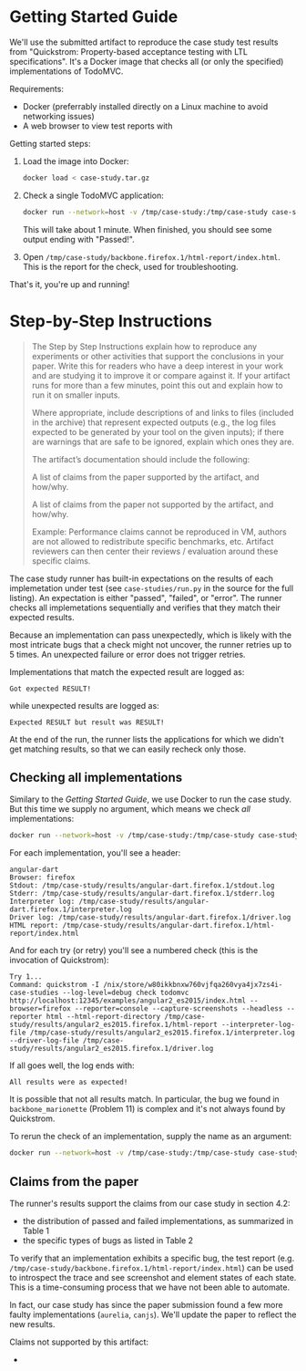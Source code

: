 # Getting Started Guide

We'll use the submitted artifact to reproduce the case study test results from "Quickstrom: Property-based acceptance testing with LTL specifications". It's
a Docker image that checks all (or only the specified) implementations of TodoMVC.

Requirements:

- Docker (preferrably installed directly on a Linux machine to avoid networking issues)
- A web browser to view test reports with

Getting started steps:

1. Load the image into Docker:

   ```bash
   docker load < case-study.tar.gz
   ```

2. Check a single TodoMVC application:

   ```bash
   docker run --network=host -v /tmp/case-study:/tmp/case-study case-study:firefox run-case-study backbone
   ```

   This will take about 1 minute. When finished, you should see some output
   ending with "Passed!".

3. Open `/tmp/case-study/backbone.firefox.1/html-report/index.html`. This is the
   report for the check, used for troubleshooting.

That's it, you're up and running!

# Step-by-Step Instructions

> The Step by Step Instructions explain how to reproduce any experiments or other
> activities that support the conclusions in your paper. Write this for readers
> who have a deep interest in your work and are studying it to improve it or
> compare against it. If your artifact runs for more than a few minutes, point
> this out and explain how to run it on smaller inputs.
>
> Where appropriate, include descriptions of and links to files (included in the
> archive) that represent expected outputs (e.g., the log files expected to be
> generated by your tool on the given inputs); if there are warnings that are safe
> to be ignored, explain which ones they are.
>
> The artifact’s documentation should include the following:
>
> A list of claims from the paper supported by the artifact, and how/why.
>
> A list of claims from the paper not supported by the artifact, and how/why.
>
> Example:
> Performance claims cannot be reproduced in VM, authors are not allowed to
> redistribute specific benchmarks, etc. Artifact reviewers can then center their
> reviews / evaluation around these specific claims.

The case study runner has built-in expectations on the results of each
implemetation under test (see `case-studies/run.py` in the source for the full listing). An
expectation is either "passed", "failed", or "error". The runner checks all
implemetations sequentially and verifies that they match their expected results.

Because an implementation can pass unexpectedly, which is likely with the most
intricate bugs that a check might not uncover, the runner retries up to 5 times.
An unexpected failure or error does not trigger retries.

Implementations that match the expected result are logged as:

```
Got expected RESULT!
```

while unexpected results are logged as:

```
Expected RESULT but result was RESULT!
```

At the end of the run, the runner lists the applications for which we didn't get
matching results, so that we can easily recheck only those.

## Checking all implementations

Similary to the _Getting Started Guide_, we use Docker to run the case study.
But this time we supply no argument, which means we check _all_ implementations:

```bash
docker run --network=host -v /tmp/case-study:/tmp/case-study case-study:firefox run-case-study
```

For each implementation, you'll see a header:

```
angular-dart
Browser: firefox
Stdout: /tmp/case-study/results/angular-dart.firefox.1/stdout.log
Stderr: /tmp/case-study/results/angular-dart.firefox.1/stderr.log
Interpreter log: /tmp/case-study/results/angular-dart.firefox.1/interpreter.log
Driver log: /tmp/case-study/results/angular-dart.firefox.1/driver.log
HTML report: /tmp/case-study/results/angular-dart.firefox.1/html-report/index.html
```

And for each try (or retry) you'll see a numbered check (this is the invocation of Quickstrom):

```
Try 1...
Command: quickstrom -I /nix/store/w80ikkbnxw760vjfqa260vya4jx7zs4i-case-studies --log-level=debug check todomvc http://localhost:12345/examples/angular2_es2015/index.html --browser=firefox --reporter=console --capture-screenshots --headless --reporter html --html-report-directory /tmp/case-study/results/angular2_es2015.firefox.1/html-report --interpreter-log-file /tmp/case-study/results/angular2_es2015.firefox.1/interpreter.log --driver-log-file /tmp/case-study/results/angular2_es2015.firefox.1/driver.log
```

If all goes well, the log ends with:

```
All results were as expected!
```

It is possible that not all results match. In particular, the bug we found in
`backbone_marionette` (Problem 11) is complex and it's not always found by
Quickstrom.

To rerun the check of an implementation, supply the name as an
argument:

```bash
docker run --network=host -v /tmp/case-study:/tmp/case-study case-study:firefox run-case-study backbone_marionette
```

## Claims from the paper

The runner's results support the claims from our case study in section 4.2:

* the distribution of passed and failed implementations, as summarized in Table 1
* the specific types of bugs as listed in Table 2

To verify that an implementation exhibits a specific bug, the test report (e.g.
`/tmp/case-study/backbone.firefox.1/html-report/index.html`) can be used to
introspect the trace and see screenshot and element states of each state. This
is a time-consuming process that we have not been able to automate.

In fact, our case study has since the paper submission found a few more faulty
implementations (`aurelia`, `canjs`). We'll update the paper to reflect the new
results.

Claims not supported by this artifact:

*